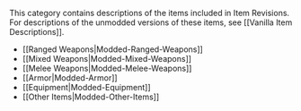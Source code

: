 
This category contains descriptions of the items included in Item Revisions. For descriptions of the unmodded versions of these items, see [[Vanilla Item Descriptions]].

- [[Ranged Weapons|Modded-Ranged-Weapons]]
- [[Mixed Weapons|Modded-Mixed-Weapons]]
- [[Melee Weapons|Modded-Melee-Weapons]]
- [[Armor|Modded-Armor]]
- [[Equipment|Modded-Equipment]]
- [[Other Items|Modded-Other-Items]]


